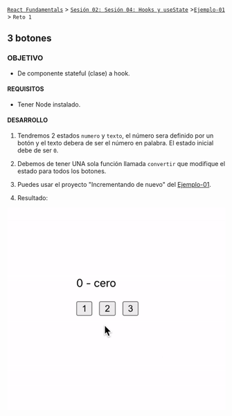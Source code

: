 [`React Fundamentals`](../../README.md) > [`Sesión 02: Sesión 04: Hooks y useState`](../Readme.md) >[`Ejemplo-01`](../Ejemplo-01) > `Reto 1`

## 3 botones

### OBJETIVO
- De componente stateful (clase) a hook.

#### REQUISITOS 
- Tener Node instalado.

#### DESARROLLO

1. Tendremos 2 estados `numero` y `texto`, el número sera definido por un botón y el texto debera de ser el número en palabra. El estado inicial debe de ser `0`.

2. Debemos de tener UNA sola función llamada `convertir` que modifique el estado para todos los botones.

3. Puedes usar el proyecto "Incrementando de nuevo" del [Ejemplo-01](../Ejemplo-01).

4. Resultado:
<img src="./public/resultado.gif">
